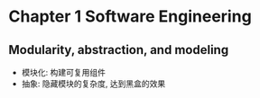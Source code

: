 # Chapter 1 Software Engineering

## Modularity, abstraction, and modeling

- 模块化: 构建可复用组件
- 抽象: 隐藏模块的复杂度, 达到黑盒的效果 